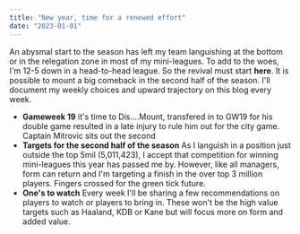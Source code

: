 ```yaml
---
title: "New year, time for a renewed effort"
date: "2023-01-01"
---
```


An abysmal start to the season has left my team languishing at the bottom or in the relegation zone in most of my mini-leagues. To add to the woes, I'm 12-5 down in a head-to-head league.
So the revival must start **here**. It is possible to mount a big comeback in the second half of the season. I'll document my weekly choices and upward trajectory on this blog every week.

- **Gameweek 19** it's time to Dis....Mount, transfered in to GW19 for his double game resulted in a late injury to rule him out for the city game. Captain Mitrovic sits out the second
- **Targets for the second half of the season** As I languish in a position just outside the top 5mil (5,011,423), I accept that competition for winning mini-leagues this year has passed me by. However, like all managers, form can return and I'm targeting a finish in the over top 3 million players. Fingers crossed for the green tick future.
- **One's to watch** Every week I'll be sharing a few recommendations on players to watch or players to bring in. These won't be the high value targets such as Haaland, KDB or Kane but will focus more on form and added value.
